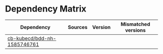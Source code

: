 # Dependency Matrix

Dependency | Sources | Version | Mismatched versions
---------- | ------- | ------- | -------------------
[cb-kubecd/bdd-nh-1585746761](https://github.com/cb-kubecd/bdd-nh-1585746761.git) |  | []() | 
